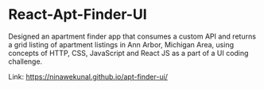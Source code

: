 # React-Apt-Finder-UI
Designed an apartment finder app that consumes a custom API and returns a grid listing of apartment listings in Ann Arbor, Michigan Area, using concepts of HTTP, CSS, JavaScript and React JS as a part of a UI coding challenge.

Link: https://ninawekunal.github.io/apt-finder-ui/
